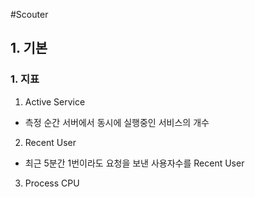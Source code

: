#Scouter

## 1. 기본
### 1. 지표
  1. Active Service
  - 측정 순간 서버에서 동시에 실행중인 서비스의 개수
  2. Recent User
  - 최근 5분간 1번이라도 요청을 보낸 사용자수를 Recent User
  3. Process CPU
